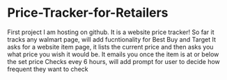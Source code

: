 # Price-Tracker-for-Retailers

First project I am hosting on github.
It is a website price tracker! So far it tracks any walmart page, will add fucntionality for Best Buy and Target
It asks for a website item page, it lists the current price and then asks you what price you wish it would be.
It emails you once the item is at or below the set price
Checks evey 6 hours, will add prompt for user to decide how frequent they want to check 
